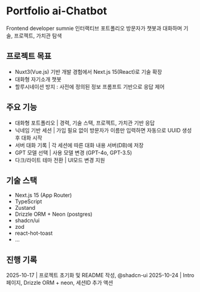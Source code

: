 # Portfolio ai-Chatbot

Frontend developer sumnie 인터랙티브 포트폴리오
방문자가 챗봇과 대화하며 기술, 프로젝트, 가치관 탐색

## 프로젝트 목표

- Nuxt3(Vue.js) 기반 개발 경험에서 Next.js 15(React)로 기술 확장
- 대화형 자기소개 챗봇
- 할루시네이션 방지 : 사전에 정의된 정보 프롬프트 기반으로 응답 제어

## 주요 기능

- 대화형 포트폴리오 | 경력, 기술 스택, 프로젝트, 가치관 기반 응답
- 닉네임 기반 세션 | 가입 필요 없이 방문자가 이름만 입력하면 자동으로 UUID 생성 후 대화 시작
- 서버 대화 기록 | 각 세션에 따른 대화 내용 서버(DB)에 저장
- GPT 모델 선택 | 사용 모델 변경 (GPT-4o, GPT-3.5)
- 다크/라이트 테마 전환 | UI모드 변경 지원

## 기술 스택

- Next.js 15 (App Router)
- TypeScript
- Zustand
- Drizzle ORM + Neon (postgres)
- shadcn/ui
- zod
- react-hot-toast
- ...

## 진행 기록

2025-10-17 | 프로젝트 초기화 및 README 작성, @shadcn-ui
2025-10-24 | Intro 페이지, Drizzle ORM + neon, 세션ID 추가 액션
